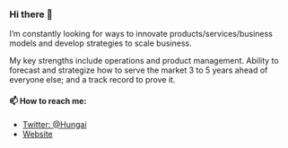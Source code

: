 ### Hi there 👋

I’m constantly looking for ways to innovate products/services/business models and develop strategies to scale business.

My key strengths include operations and product management. Ability to forecast and strategize how to serve the market 3 to 5 years ahead of everyone else; and a track record to prove it.



#### 📫 How to reach me: 
- [Twitter: @Hungai](https://twitter.com/Hungai) 
- [Website](https://hungaikev.in/)
